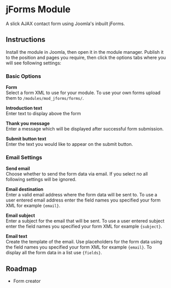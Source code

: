 jForms Module
======
A slick AJAX contact form using Joomla's inbuilt jForms.


## Instructions

Install the module in Joomla, then open it in the module manager. Publish it to the position and pages you require, then click the options tabs where you will see following settings:

### Basic Options

**Form**  
Select a form XML to use for your module. To use your own forms upload them to `/modules/mod_jforms/forms/`.

**Introduction text**  
Enter text to display above the form

**Thank you message**  
Enter a message which will be displayed after successful form submission.

**Submit button text**  
Enter the text you would like to appear on the submit button.

### Email Settings

**Send email**  
Choose whether to send the form data via email. If you select no all following settings will be ignored.

**Email destination**  
Enter a valid email address where the form data will be sent to. 
To use a user entered email address enter the field names you specified your form XML for example `{email}`.

**Email subject**  
Enter a subject for the email that will be sent.
To use a user entered subject enter the field names you specified your form XML for example `{subject}`.

**Email text**  
Create the template of the email. 
Use placeholders for the form data using the field names you specified your form XML for example `{email}`.
To display all the form data in a list use `{fields}`.


## Roadmap

- Form creator
